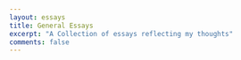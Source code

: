 ```yaml
---
layout: essays
title: General Essays
excerpt: "A Collection of essays reflecting my thoughts"
comments: false
---
```

